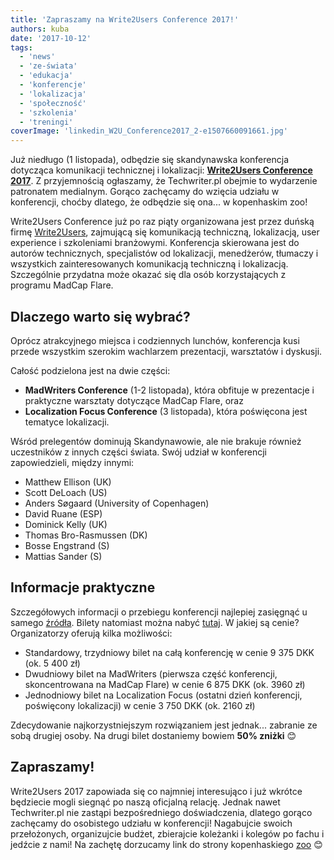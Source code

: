 ```yaml
---
title: 'Zapraszamy na Write2Users Conference 2017!'
authors: kuba
date: '2017-10-12'
tags:
  - 'news'
  - 'ze-świata'
  - 'edukacja'
  - 'konferencje'
  - 'lokalizacja'
  - 'społeczność'
  - 'szkolenia'
  - 'treningi'
coverImage: 'linkedin_W2U_Conference2017_2-e1507660091661.jpg'
---
```


Już niedługo (1 listopada), odbędzie się skandynawska konferencja dotycząca
komunikacji technicznej i lokalizacji:
[**Write2Users Conference 2017**](http://write2users.com/w2u-conference-2017/).
Z przyjemnością ogłaszamy, że Techwriter.pl obejmie to wydarzenie patronatem
medialnym. Gorąco zachęcamy do wzięcia udziału w konferencji, choćby dlatego, że
odbędzie się ona... w kopenhaskim zoo!

<!--truncate-->

Write2Users Conference już po raz piąty organizowana jest przez duńską firmę
[Write2Users](http://write2users.com), zajmującą się komunikacją techniczną,
lokalizacją, user experience i szkoleniami branżowymi. Konferencja skierowana
jest do autorów technicznych, specjalistów od lokalizacji, menedżerów, tłumaczy
i wszystkich zainteresowanych komunikacją techniczną i lokalizacją. Szczególnie
przydatna może okazać się dla osób korzystających z programu MadCap Flare.

## Dlaczego warto się wybrać?

Oprócz atrakcyjnego miejsca i codziennych lunchów, konferencja kusi przede
wszystkim szerokim wachlarzem prezentacji, warsztatów i dyskusji.

Całość podzielona jest na dwie części:

- **MadWriters Conference** (1-2 listopada), która obfituje w prezentacje i
  praktyczne warsztaty dotyczące MadCap Flare, oraz
- **Localization Focus Conference** (3 listopada), która poświęcona jest
  tematyce lokalizacji.

Wśród prelegentów dominują Skandynawowie, ale nie brakuje również uczestników z
innych części świata. Swój udział w konferencji zapowiedzieli, między innymi:

- Matthew Ellison (UK)
- Scott DeLoach (US)
- Anders Søgaard (University of Copenhagen)
- David Ruane (ESP)
- Dominick Kelly (UK)
- Thomas Bro-Rasmussen (DK)
- Bosse Engstrand (S)
- Mattias Sander (S)

## Informacje praktyczne

Szczegółowych informacji o przebiegu konferencji najlepiej zasięgnąć u samego
[źródła](http://write2users.com/w2u-conference-2017/). Bilety natomiast można
nabyć [tutaj](http://write2users.com/conference-2017-order-ticket/). W jakiej są
cenie? Organizatorzy oferują kilka możliwości:

- Standardowy, trzydniowy bilet na całą konferencję w cenie 9 375 DKK (ok. 5 400
  zł)
- Dwudniowy bilet na MadWriters (pierwsza część konferencji, skoncentrowana na
  MadCap Flare) w cenie 6 875 DKK (ok. 3960 zł)
- Jednodniowy bilet na Localization Focus (ostatni dzień konferencji, poświęcony
  lokalizacji) w cenie 3 750 DKK (ok. 2160 zł)

Zdecydowanie najkorzystniejszym rozwiązaniem jest jednak... zabranie ze sobą
drugiej osoby. Na drugi bilet dostaniemy bowiem **50% zniżki** 😊

## Zapraszamy!

Write2Users 2017 zapowiada się co najmniej interesująco i już wkrótce będziecie
mogli siegnąć po naszą oficjalną relację. Jednak nawet Techwriter.pl nie zastąpi
bezpośredniego doświadczenia, dlatego gorąco zachęcamy do osobistego udziału w
konferencji! Nagabujcie swoich przełożonych, organizujcie budżet, zbierajcie
koleżanki i kolegów po fachu i jedźcie z nami! Na zachętę dorzucamy link do
strony kopenhaskiego [zoo](https://www.zoo.dk/en//) 😊
